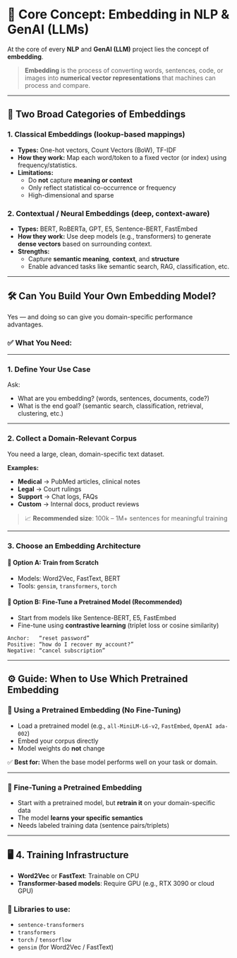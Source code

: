 # 🧠 Core Concept: Embedding in NLP & GenAI (LLMs)

At the core of every **NLP** and **GenAI (LLM)** project lies the concept of **embedding**.

> **Embedding** is the process of converting words, sentences, code, or images into **numerical vector representations** that machines can process and compare.

---

## 🧩 Two Broad Categories of Embeddings

### 1. Classical Embeddings (lookup-based mappings)

- **Types:** One-hot vectors, Count Vectors (BoW), TF-IDF  
- **How they work:** Map each word/token to a fixed vector (or index) using frequency/statistics.  
- **Limitations:**
  - Do **not** capture **meaning or context**
  - Only reflect statistical co-occurrence or frequency
  - High-dimensional and sparse

### 2. Contextual / Neural Embeddings (deep, context-aware)

- **Types:** BERT, RoBERTa, GPT, E5, Sentence-BERT, FastEmbed  
- **How they work:** Use deep models (e.g., transformers) to generate **dense vectors** based on surrounding context.  
- **Strengths:**
  - Capture **semantic meaning**, **context**, and **structure**
  - Enable advanced tasks like semantic search, RAG, classification, etc.

---

## 🛠️ Can You Build Your Own Embedding Model?

Yes — and doing so can give you domain-specific performance advantages.

### ✅ What You Need:

---

### 1. Define Your Use Case

Ask:
- What are you embedding? (words, sentences, documents, code?)
- What is the end goal? (semantic search, classification, retrieval, clustering, etc.)

---

### 2. Collect a Domain-Relevant Corpus

You need a large, clean, domain-specific text dataset.

**Examples:**
- **Medical** → PubMed articles, clinical notes
- **Legal** → Court rulings
- **Support** → Chat logs, FAQs
- **Custom** → Internal docs, product reviews

> 📈 **Recommended size**: 100k – 1M+ sentences for meaningful training

---

### 3. Choose an Embedding Architecture

#### 🧠 Option A: Train from Scratch
- Models: Word2Vec, FastText, BERT  
- Tools: `gensim`, `transformers`, `torch`

#### 🧠 Option B: Fine-Tune a Pretrained Model (Recommended)
- Start from models like Sentence-BERT, E5, FastEmbed  
- Fine-tune using **contrastive learning** (triplet loss or cosine similarity)

```text
Anchor:   “reset password”
Positive: “how do I recover my account?”
Negative: “cancel subscription”
```

---

## ⚙️ Guide: When to Use Which Pretrained Embedding

### 🔁 Using a Pretrained Embedding (No Fine-Tuning)

- Load a pretrained model (e.g., `all-MiniLM-L6-v2`, `FastEmbed`, `OpenAI ada-002`)
- Embed your corpus directly
- Model weights do **not** change

✅ **Best for:** When the base model performs well on your task or domain.

---

### 🔧 Fine-Tuning a Pretrained Embedding

- Start with a pretrained model, but **retrain it** on your domain-specific data
- The model **learns your specific semantics**
- Needs labeled training data (sentence pairs/triplets)

---

## 🖥️ 4. Training Infrastructure

- **Word2Vec** or **FastText**: Trainable on CPU
- **Transformer-based models**: Require GPU (e.g., RTX 3090 or cloud GPU)

### 🧰 Libraries to use:
- `sentence-transformers`
- `transformers`
- `torch` / `tensorflow`
- `gensim` (for Word2Vec / FastText)
